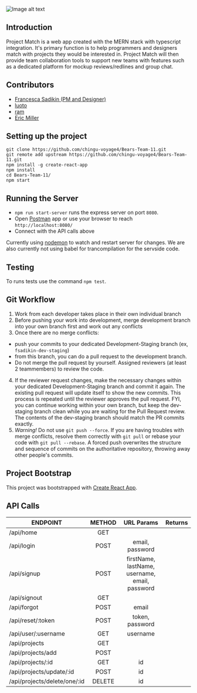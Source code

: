 ![Image alt text](https://i.imgur.com/qD4SvyR.png "Main Page")

## Introduction
Project Match is a web app created with the MERN stack with typescript integration. It's primary function is to help programmers and designers match with projects they would be interested in. Project Match will then provide team collaboration tools to support new teams with features such as a dedicated platform for mockup reviews/redlines and group chat.

## Contributors
* [Francesca Sadikin (PM and Designer)](https://github.com/serpient)
* [luoto](https://github.com/luoto)
* [ram](https://github.com/ilvcs)
* [Eric Miller](https://github.com/ericmiller777)

## Setting up the project
```
git clone https://github.com/chingu-voyage4/Bears-Team-11.git
git remote add upstream https://github.com/chingu-voyage4/Bears-Team-11.git
npm install -g create-react-app
npm install
cd Bears-Team-11/
npm start
```
## Running the Server
- `npm run start-server` runs the express server on port `8080`.
- Open [Postman](https://www.getpostman.com/) app or use your browser to reach `http://localhost:8080/`
- Connect with the API calls above

Currently using [nodemon](https://github.com/remy/nodemon) to watch and restart server for changes. We are also currently not using babel for trancompilation for the servside code.

## Testing
To runs tests use the command `npm test`.

## Git Workflow
1. Work from each developer takes place in their own individual branch
2. Before pushing your work into development, merge development branch into your own branch first and work out any conflicts
3. Once there are no merge conflicts:
- push your commits to your dedicated Development-Staging branch (ex, `fsadikin-dev-staging`)
- from this branch, you can do a pull request to the development branch. 
- Do not merge the pull request by yourself. Assigned reviewers (at least 2 teammembers) to review the code.
4. If the reviewer request changes, make the necessary changes within your dedicated Development-Staging branch and commit it again. The existing pull request will update itself to show the new commits. This process is repeated until the reviewer approves the pull request. FYI, you can continue working within your own branch, but keep the dev-staging branch clean while you are waiting for the Pull Request review. The contents of the dev-staging branch should match the PR commits exactly. 
5. *Warning!* Do not use `git push --force`. If you are having troubles with merge conflicts, resolve them correctly with `git pull` or rebase your code with `git pull --rebase`. A forced push overwrites the structure and sequence of commits on the authoritative repository, throwing away other people's commits.

## Project Bootstrap
This project was bootstrapped with [Create React App](https://github.com/facebookincubator/create-react-app).

## API Calls

| ENDPOINT                       | METHOD        | URL Params      |Returns        |
| ------------------------------ |:-------------:|:---------------:|:-------------:|
| /api/home                      | GET           |                 |               |
| /api/login                     | POST          | email, password |               |
| /api/signup                    | POST          | firstName, lastName, username, email, password |               |
| /api/signout                   | GET           |                 |               |
| /api/forgot                    | POST          | email           |               |
| /api/reset/:token              | POST          | token, password |               |
| /api/user/:username            | GET           | username        |               |
| /api/projects                  | GET           |                 |               |
| /api/projects/add              | POST          |                 |               |
| /api/projects/:id              | GET           |id               |               |
| /api/projects/update/:id       | POST          |id               |               |
| /api/projects/delete/one/:id   | DELETE        |id               |               |